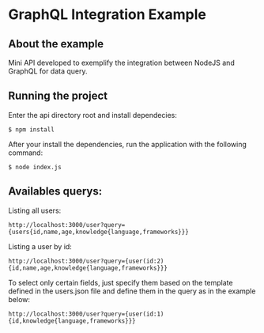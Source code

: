 # GraphQL Integration Example

## About the example

Mini API developed to exemplify the integration between NodeJS and GraphQL for data query.

## Running the project

Enter the api directory root and install dependecies:

```$ npm install```

After your install the dependencies, run the application with the following command:

```$ node index.js```


## Availables querys:

Listing all users:

```http://localhost:3000/user?query={users{id,name,age,knowledge{language,frameworks}}}```


Listing a user by id:

```http://localhost:3000/user?query={user(id:2){id,name,age,knowledge{language,frameworks}}}```


To select only certain fields, just specify them based on the template defined in the users.json file and define them in the query as in the example below:

```http://localhost:3000/user?query={user(id:1){id,knowledge{language,frameworks}}}```